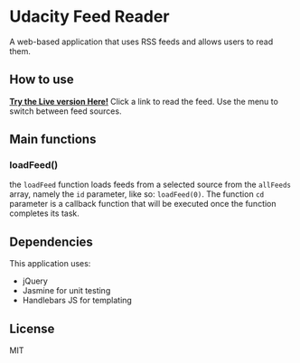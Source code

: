 # Udacity Feed Reader
A web-based application that uses RSS feeds and allows users to read them.


## How to use
**[Try the Live version Here!](https://tsiougr.github.io/Feed-Reader/)**
Click a link to read the feed.
Use the menu to switch between feed sources.


## Main functions
### loadFeed()
the `loadFeed` function loads feeds from a selected source from the `allFeeds` array, namely the `id` parameter, like so:
`loadFeed(0)`.
The function `cd` parameter is a callback function that will be executed once the function completes its task.

## Dependencies
This application uses:
  - jQuery
  - Jasmine for unit testing
  - Handlebars JS for templating

License
----
MIT
